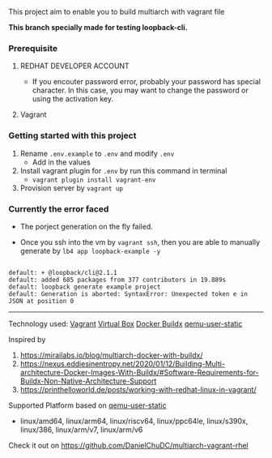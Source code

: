 This project aim to enable you to build multiarch with vagrant file

**This branch specially made for testing loopback-cli.**

### Prerequisite

1. REDHAT DEVELOPER ACCOUNT

   - If you encouter password error, probably your password has special character. In this case, you may want to change the password or using the activation key.

2. Vagrant

### Getting started with this project

1. Rename `.env.example` to `.env` and modify `.env`
   - Add in the values
2. Install vagrant plugin for `.env` by run this command in terminal
   - `vagrant plugin install vagrant-env`
3. Provision server by `vagrant up`

### Currently the error faced

- The porject generation on the fly failed.

- Once you ssh into the vm by `vagrant ssh`, then you are able to manually generate by `lb4 app loopback-example -y`

```

default: + @loopback/cli@2.1.1
default: added 685 packages from 377 contributors in 19.889s
default: loopback generate example project
default: Generation is aborted: SyntaxError: Unexpected token e in JSON at position 0

```

---

Technology used:
[Vagrant](https://www.vagrantup.com/)
[Virtual Box](https://www.virtualbox.org/)
[Docker Buildx](https://docs.docker.com/engine/reference/commandline/buildx/)
[qemu-user-static](https://github.com/multiarch/qemu-user-static)

Inspired by

1. https://mirailabs.io/blog/multiarch-docker-with-buildx/
2. https://nexus.eddiesinentropy.net/2020/01/12/Building-Multi-architecture-Docker-Images-With-Buildx/#Software-Requirements-for-Buildx-Non-Native-Architecture-Support
3. https://printhelloworld.de/posts/working-with-redhat-linux-in-vagrant/

Supported Platform based on [qemu-user-static](https://github.com/multiarch/qemu-user-static)

- linux/amd64, linux/arm64, linux/riscv64, linux/ppc64le, linux/s390x, linux/386, linux/arm/v7, linux/arm/v6

Check it out on https://github.com/DanielChuDC/multiarch-vagrant-rhel
